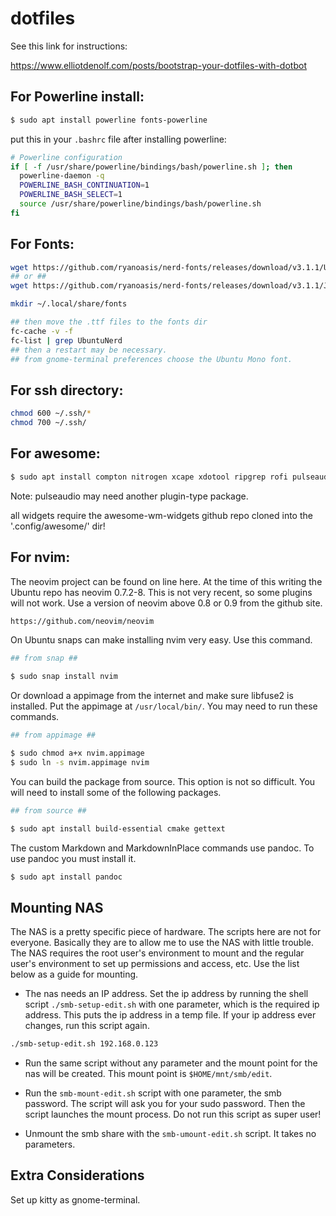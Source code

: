 # dotfiles

See this link for instructions:

https://www.elliotdenolf.com/posts/bootstrap-your-dotfiles-with-dotbot

## For Powerline install:

```bash
$ sudo apt install powerline fonts-powerline
```
put this in your `.bashrc` file after installing powerline:

```bash
# Powerline configuration
if [ -f /usr/share/powerline/bindings/bash/powerline.sh ]; then
  powerline-daemon -q
  POWERLINE_BASH_CONTINUATION=1
  POWERLINE_BASH_SELECT=1
  source /usr/share/powerline/bindings/bash/powerline.sh
fi
```
## For Fonts: 

```bash
wget https://github.com/ryanoasis/nerd-fonts/releases/download/v3.1.1/Ubuntu.zip
## or ##
wget https://github.com/ryanoasis/nerd-fonts/releases/download/v3.1.1/JetBrainsMono.zip

mkdir ~/.local/share/fonts

## then move the .ttf files to the fonts dir
fc-cache -v -f 
fc-list | grep UbuntuNerd
## then a restart may be necessary.
## from gnome-terminal preferences choose the Ubuntu Mono font.
```

## For ssh directory:

```bash
chmod 600 ~/.ssh/*
chmod 700 ~/.ssh/ 
```

## For awesome:
```bash
$ sudo apt install compton nitrogen xcape xdotool ripgrep rofi pulseaudio libfuse2 i3lock-fancy mpd mpc lxpolkit 


```

Note: pulseaudio may need another plugin-type package.

all widgets require the awesome-wm-widgets github repo cloned into the '.config/awesome/' dir!

## For nvim:

The neovim project can be found on line here. At the time of this writing the Ubuntu repo has neovim 0.7.2-8. This is not very recent, so some plugins will not work. Use a version of neovim above 0.8 or 0.9 from the github site.

```bash
https://github.com/neovim/neovim
```

On Ubuntu snaps can make installing nvim very easy. Use this command.

```bash
## from snap ##

$ sudo snap install nvim 

```

Or download a appimage from the internet and make sure libfuse2 is installed. Put the appimage at `/usr/local/bin/`. You may need to run these commands.

```bash
## from appimage ##

$ sudo chmod a+x nvim.appimage 
$ sudo ln -s nvim.appimage nvim

```
You can build the package from source. This option is not so difficult. You will need to install some of the following packages.

```bash
## from source ##

$ sudo apt install build-essential cmake gettext

```

The custom Markdown and MarkdownInPlace commands use pandoc. To use pandoc you must install it.

```bash
$ sudo apt install pandoc 
```

## Mounting NAS 

The NAS is a pretty specific piece of hardware. The scripts here are not for everyone. Basically they are to allow me to use the NAS with little trouble. The NAS requires the root user's environment to mount and the regular user's environment to set up permissions and access, etc. Use the list below as a guide for mounting.

- The nas needs an IP address. Set the ip address by running the shell script `./smb-setup-edit.sh` with one parameter, which is the required ip address. This puts the ip address in a temp file. If your ip address ever changes, run this script again.

```bash
./smb-setup-edit.sh 192.168.0.123
```

- Run the same script without any parameter and the mount point for the nas will be created. This mount point is `$HOME/mnt/smb/edit`. 

- Run the `smb-mount-edit.sh` script with one parameter, the smb password. The script will ask you for your sudo password. Then the script launches the mount process. Do not run this script as super user!

- Unmount the smb share with the `smb-umount-edit.sh` script. It takes no parameters.

## Extra Considerations

Set up kitty as gnome-terminal.
